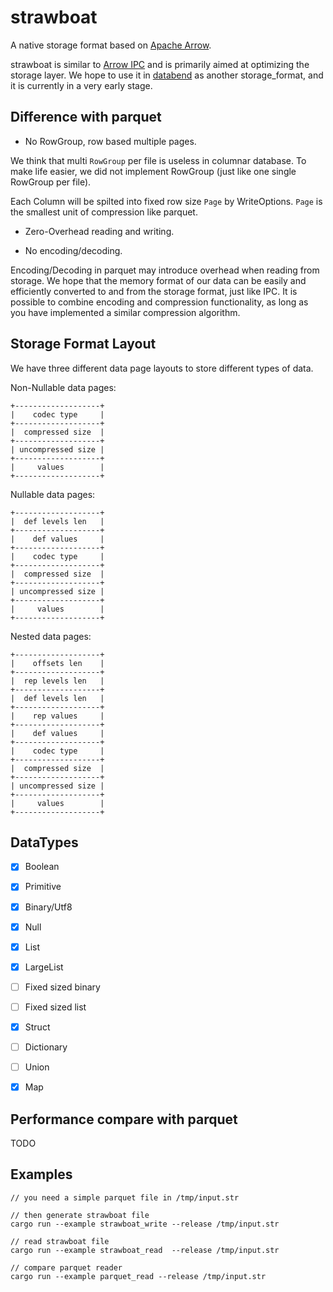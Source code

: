 # strawboat

A native storage format based on [Apache Arrow](https://arrow.apache.org/).

strawboat is similar to [Arrow IPC](https://arrow.apache.org/docs/python/ipc.html) and is primarily aimed at optimizing the storage layer. We hope to use it in [databend](https://github.com/datafuselabs/databend) as another storage_format, and it is currently in a very early stage.


## Difference with parquet

* No RowGroup, row based multiple pages.

We think that multi `RowGroup` per file is useless in columnar database. To make life easier, we did not implement RowGroup (just like one single RowGroup per file).

Each Column will be spilted into fixed row size `Page` by WriteOptions. `Page` is the smallest unit of compression like parquet.



* Zero-Overhead reading and writing. 




* No encoding/decoding.

Encoding/Decoding in parquet may introduce overhead when reading from storage. We hope that the memory format of our data can be easily and efficiently converted to and from the storage format, just like IPC. It is possible to combine encoding and compression functionality, as long as you have implemented a similar compression algorithm.

## Storage Format Layout

We have three different data page layouts to store different types of data.

Non-Nullable data pages:
```
+-------------------+
|    codec type     |
+-------------------+
|  compressed size  |
+-------------------+
| uncompressed size |
+-------------------+
|     values        |
+-------------------+
```

Nullable data pages:
```
+-------------------+
|  def levels len   |
+-------------------+
|    def values     |
+-------------------+
|    codec type     |
+-------------------+
|  compressed size  |
+-------------------+
| uncompressed size |
+-------------------+
|     values        |
+-------------------+
```

Nested data pages:
```
+-------------------+
|    offsets len    |
+-------------------+
|  rep levels len   |
+-------------------+
|  def levels len   |
+-------------------+
|    rep values     |
+-------------------+
|    def values     |
+-------------------+
|    codec type     |
+-------------------+
|  compressed size  |
+-------------------+
| uncompressed size |
+-------------------+
|     values        |
+-------------------+
```

## DataTypes

- [x] Boolean
- [x] Primitive 
- [x] Binary/Utf8 
- [x] Null
- [x] List 
- [x] LargeList 
- [ ] Fixed sized binary
- [ ] Fixed sized list
- [x] Struct 
- [ ] Dictionary
- [ ] Union
- [x] Map


## Performance compare with parquet

TODO

## Examples 

```
// you need a simple parquet file in /tmp/input.str

// then generate strawboat file
cargo run --example strawboat_write --release /tmp/input.str

// read strawboat file
cargo run --example strawboat_read  --release /tmp/input.str

// compare parquet reader
cargo run --example parquet_read --release /tmp/input.str
```

